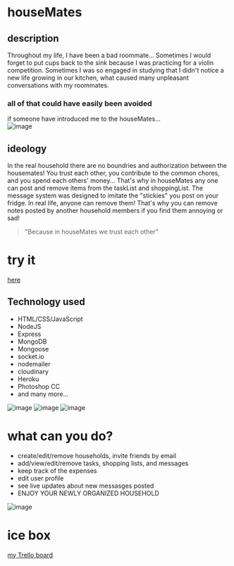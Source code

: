 # houseMates

## description
Throughout my life, I have been a bad roommate... Sometimes I would forget to put cups back to the sink because I was practicing for a violin competition.  Sometimes I was so engaged in studying that I didn't notice a new life growing in our kitchen, what caused many unpleasant conversations with my roommates.

### all of that could have easily been avoided
if someone have introduced me to the houseMates...  
![image](https://i.imgur.com/vanKp8d.png)
  
## ideology
In the real household there are no boundries and authorization between the housemates! You trust each other, you contribute to the common chores, and you spend each others' money... That's why in houseMates any one can post and remove items from the taskList and shoppingList. The message system was designed to imitate the "stickies" you post on your fridge. In real life, anyone can remove them! That's why you can remove notes posted by another household members if you find them annoying or sad! 
> "Because in houseMates we trust each other"

# try it
[here](http://house--mates.herokuapp.com)

## Technology used
* HTML/CSS/JavaScript
* NodeJS
* Express
* MongoDB
* Mongoose
* socket.io
* nodemailer
* cloudinary
* Heroku
* Photoshop CC
* and many more...

![image](https://i.imgur.com/evLK1AZ.png)
![image](https://i.imgur.com/c0AWc13.png)
![image](https://i.imgur.com/PkjavFx.png)

# what can you do? 
* create/edit/remove households, invite friends by email
* add/view/edit/remove tasks, shopping lists, and messages
* keep track of the expenses
* edit user profile
* see live updates about new messasges posted
* ENJOY YOUR NEWLY ORGANIZED HOUSEHOLD

![image](https://imgur.com/5tfm8cQ.png)

# ice box
[my Trello board](https://trello.com/b/HbmuAzzQ/housemates)
